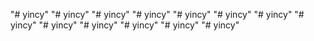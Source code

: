 "# yincy" 
"# yincy" 
"# yincy" 
"# yincy" 
"# yincy" 
"# yincy" 
"# yincy" 
"# yincy" 
"# yincy" 
"# yincy" 
"# yincy" 
"# yincy" 
"# yincy" 
